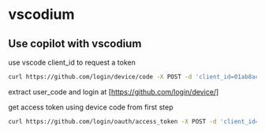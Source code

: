 # vscodium

## Use copilot with vscodium

use vscode client_id to request a token

```sh
curl https://github.com/login/device/code -X POST -d 'client_id=01ab8ac9400c4e429b23&scope=user:email'
```

extract user_code and login at [https://github.com/login/device/]

get access token using device code from first step

```sh
curl https://github.com/login/oauth/access_token -X POST -d 'client_id=01ab8ac9400c4e429b23&scope=user:email&device_code=YOUR_DEVICE_CODE&grant_type=urn:ietf:params:oauth:grant-type:device_code'
```
